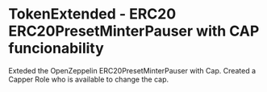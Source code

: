 # TokenExtended - ERC20 ERC20PresetMinterPauser with CAP funcionability

Exteded the OpenZeppelin ERC20PresetMinterPauser with Cap. 
Created a Capper Role who is available to change the cap.

